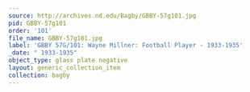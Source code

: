 ```yaml
---
source: http://archives.nd.edu/Bagby/GBBY-57g101.jpg
pid: GBBY-57g101
order: '101'
file_name: GBBY-57g101.jpg
label: 'GBBY 57G/101: Wayne Millner: Football Player - 1933-1935'
_date: " 1933-1935"
object_type: glass plate negative
layout: generic_collection_item
collection: bagby
---
```

